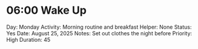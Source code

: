 # 06:00 Wake Up

Day: Monday
Activity: Morning routine and breakfast
Helper: None
Status: Yes
Date: August 25, 2025
Notes: Set out clothes the night before
Priority: High
Duration: 45